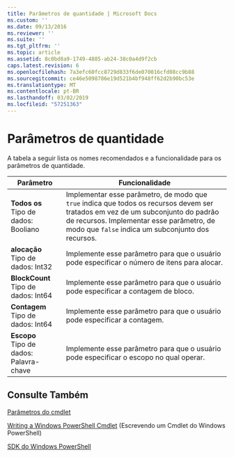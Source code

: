 ```yaml
---
title: Parâmetros de quantidade | Microsoft Docs
ms.custom: ''
ms.date: 09/13/2016
ms.reviewer: ''
ms.suite: ''
ms.tgt_pltfrm: ''
ms.topic: article
ms.assetid: 8c0bd8a9-1749-4885-ab24-38c0a4d9f2cb
caps.latest.revision: 6
ms.openlocfilehash: 7a3efc60fcc8729d833f6de070016cfd08cc9b88
ms.sourcegitcommit: ce46e5098786e19d521b4bf948ff62d2b90bc53e
ms.translationtype: MT
ms.contentlocale: pt-BR
ms.lasthandoff: 03/02/2019
ms.locfileid: "57251363"
---
```

# <a name="quantity-parameters"></a>Parâmetros de quantidade

A tabela a seguir lista os nomes recomendados e a funcionalidade para os parâmetros de quantidade.

|Parâmetro|Funcionalidade|
|---|---|
|**Todos os**<br>Tipo de dados: Booliano|Implementar esse parâmetro, de modo que `true` indica que todos os recursos devem ser tratados em vez de um subconjunto do padrão de recursos. Implementar esse parâmetro, de modo que `false` indica um subconjunto dos recursos.|
|**alocação**<br>Tipo de dados: Int32|Implemente esse parâmetro para que o usuário pode especificar o número de itens para alocar.|
|**BlockCount**<br>Tipo de dados: Int64|Implemente esse parâmetro para que o usuário pode especificar a contagem de bloco.|
|**Contagem**<br>Tipo de dados: Int64|Implemente esse parâmetro para que o usuário pode especificar a contagem.|
|**Escopo**<br>Tipo de dados: Palavra-chave|Implemente esse parâmetro para que o usuário pode especificar o escopo no qual operar.|

## <a name="see-also"></a>Consulte Também

[Parâmetros do cmdlet](./cmdlet-parameters.md)

[Writing a Windows PowerShell Cmdlet](./writing-a-windows-powershell-cmdlet.md) (Escrevendo um Cmdlet do Windows PowerShell)

[SDK do Windows PowerShell](../windows-powershell-reference.md)
